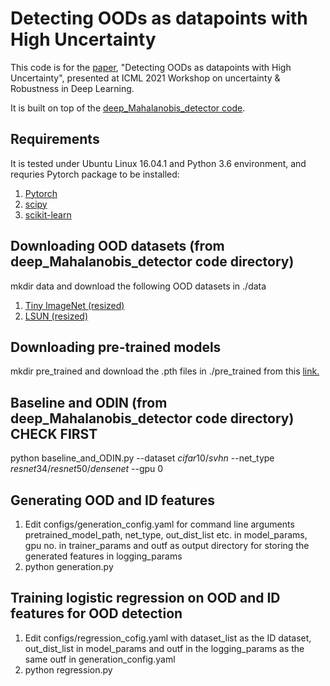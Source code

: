 # Detecting OODs as datapoints with High Uncertainty
This code is for the [paper](http://www.gatsby.ucl.ac.uk/~balaji/udl2021/accepted-papers/UDL2021-paper-081.pdf), "Detecting OODs as datapoints with High Uncertainty", presented at ICML 2021 Workshop on uncertainty & Robustness in Deep Learning. 

It is built on top of the [deep_Mahalanobis_detector code](https://github.com/pokaxpoka/deep_Mahalanobis_detector).

## Requirements
It is tested under Ubuntu Linux 16.04.1 and Python 3.6 environment, and requries Pytorch package to be installed:

1. [Pytorch](https://pytorch.org/)
2. [scipy](https://github.com/scipy/scipy)
3. [scikit-learn](https://scikit-learn.org/stable/)

## Downloading OOD datasets (from deep_Mahalanobis_detector code directory)
mkdir data and download the following OOD datasets in ./data
1. [Tiny ImageNet (resized)](https://www.dropbox.com/s/kp3my3412u5k9rl/Imagenet_resize.tar.gz)
2. [LSUN (resized)](https://www.dropbox.com/s/moqh2wh8696c3yl/LSUN_resize.tar.gz)

## Downloading pre-trained models
mkdir pre_trained and download the .pth files in ./pre_trained from this [link.](https://drive.google.com/drive/folders/1yuiTOgKgPsLGNJwoRckSAHXBZ_AOBlGI?usp=sharing)

## Baseline and ODIN (from deep_Mahalanobis_detector code directory) CHECK FIRST
python baseline_and_ODIN.py --dataset $cifar10/svhn$ --net_type $resnet34/resnet50/densenet$ --gpu 0 

## Generating OOD and ID features
1. Edit configs/generation_config.yaml for command line arguments pretrained_model_path, net_type, out_dist_list etc. in model_params, gpu no. in trainer_params and outf as output directory for storing the generated features in logging_params
2. python generation.py

## Training logistic regression on OOD and ID features for OOD detection
1. Edit configs/regression_cofig.yaml with dataset_list as the ID dataset, out_dist_list in model_params and outf in the logging_params as the same outf in generation_config.yaml
2. python regression.py
